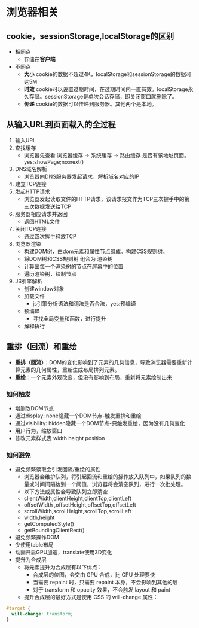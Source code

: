 <!--
 * @Desc: 
 * @Author: 曾茹菁
 * @Date: 2022-08-05 19:46:49
 * @LastEditors: 曾茹菁
 * @LastEditTime: 2022-08-06 09:27:11
-->
# 浏览器相关
## cookie，sessionStorage,localStorage的区别
- 相同点
  - 存储在**客户端**
- 不同点
  - **大小** cookie的数据不超过4K，localStorage和sessionStorage的数据可达5M
  - **时效** cookie可以设置过期时间，在过期时间内一直有效。localStorage永久存储。sessionStorage是单次会话存储，即关闭窗口就删除了。
  - **传递** cookie的数据可以传递到服务器。其他两个是本地。
## 从输入URL到页面载入的全过程
1. 输入URL
2. 查找缓存
    - 浏览器先查看 浏览器缓存 -> 系统缓存 -> 路由缓存 是否有该地址页面。yes:showPage;no:next()
3. DNS域名解析
    - 浏览器向DNS服务器发起请求，解析域名对应的IP
4. 建立TCP连接
5. 发起HTTP请求
    - 浏览器发起读取文件的HTTP请求，该请求报文作为TCP三次握手中的第三次数据发送给TCP
6. 服务器相应请求并返回
    - 返回HTML文件
7. 关闭TCP连接
     - 通过四次挥手释放TCP
8. 浏览器渲染
     - 构建DOM树，由dom元素和属性节点组成。构建CSS规则树。
     - 将DOM树和CSS规则树 组合为 渲染树
     - 计算出每一个渲染树的节点在屏幕中的位置
     - 遍历渲染树，绘制节点
9.  JS引擎解析
    - 创建window对象
    - 加载文件
      - js引擎分析语法和词法是否合法，yes:预编译
    - 预编译
      - 寻找全局变量和函数，进行提升
    - 解释执行
## 重排（回流）和重绘
- **重排（回流）**：DOM的变化影响到了元素的几何信息，导致浏览器需要重新计算元素的几何属性，重新生成布局排列元素。
- **重绘**：一个元素外观改变，但没有影响到布局，重新将元素绘制出来
### 如何触发
- 增删改DOM节点 
- 通过display: none隐藏一个DOM节点-触发重排和重绘
- 通过visibility: hidden隐藏一个DOM节点-只触发重绘，因为没有几何变化
- 用户行为，缩放窗口
- 修改元素样式表 width height position
### 如何避免
- 避免频繁读取会引发回流/重绘的属性
  - 浏览器会维护队列，将引起回流和重绘的操作放入队列中，如果队列的数量或时间间隔达到一个阈值，浏览器将会清空队列，进行一次批处理。
  - 以下方法或属性会导致队列立即清空
  - clientWidth,clientHeight,clientTop,clientLeft
  - offsetWidth ,offsetHeight,offsetTop,offsetLeft
  - scrollWidth,scrollHeight,scrollTop,scrollLeft
  - width,height
  - getComputedStyle()
  - getBoundingClientRect()
- 避免频繁操作DOM
- 少使用table布局
- 动画开启GPU加速，translate使用3D变化
- 提升为合成层
  - 将元素提升为合成层有以下优点：
    - 合成层的位图，会交由 GPU 合成，比 CPU 处理要快
    - 当需要 repaint 时，只需要 repaint 本身，不会影响到其他的层
    - 对于 transform 和 opacity 效果，不会触发 layout 和 paint
  - 提升合成层的最好方式是使用 CSS 的 will-change 属性：
```css
#target {
  will-change: transform;
}
```